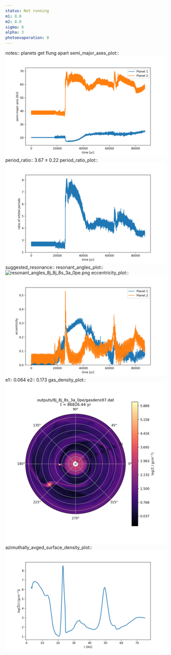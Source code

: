 ```yaml
---
status: Not running
m1: 8.0
m2: 8.0
sigma: 8
alpha: 3
photoevaporation: 0
---
```


notes:: planets get flung apart
semi_major_axes_plot:: ![semi_major_axes_8j_8j_8s_3a_0pe.png](plots/semi_major_axes/semi_major_axes_8j_8j_8s_3a_0pe.png)
period_ratio:: 3.67 ± 0.22
period_ratio_plot:: ![period_ratio_8j_8j_8s_3a_0pe.png](plots/period_ratio/period_ratio_8j_8j_8s_3a_0pe.png)
suggested_resonance:: 
resonant_angles_plot:: ![resonant_angles_8j_8j_8s_3a_0pe.png](plots/resonant_angles/resonant_angles_8j_8j_8s_3a_0pe.png)
eccentricity_plot:: ![eccentricity_8j_8j_8s_3a_0pe.png](plots/eccentricity/eccentricity_8j_8j_8s_3a_0pe.png)
e1:: 0.064
e2:: 0.173
gas_density_plot:: ![gas_density_8j_8j_8s_3a_0pe.png](plots/gas_density/gas_density_8j_8j_8s_3a_0pe.png)
azimuthally_avged_surface_density_plot:: ![azimuthally_avged_surface_density_8j_8j_8s_3a_0pe.png](plots/azimuthally_avged_surface_density/azimuthally_avged_surface_density_8j_8j_8s_3a_0pe.png)
